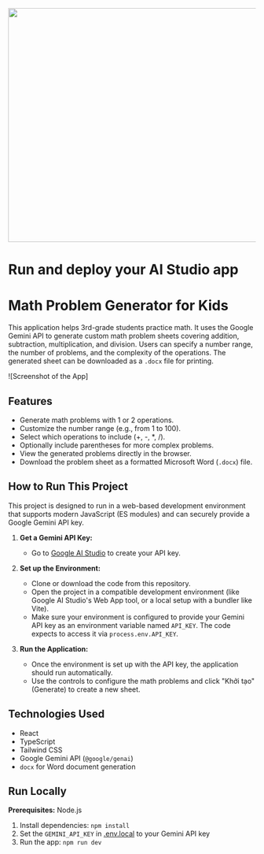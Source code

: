 <div align="center">
<img width="1200" height="475" alt="GHBanner" src="https://github.com/user-attachments/assets/0aa67016-6eaf-458a-adb2-6e31a0763ed6" />
</div>

# Run and deploy your AI Studio app

# Math Problem Generator for Kids

This application helps 3rd-grade students practice math. It uses the Google Gemini API to generate custom math problem sheets covering addition, subtraction, multiplication, and division. Users can specify a number range, the number of problems, and the complexity of the operations. The generated sheet can be downloaded as a `.docx` file for printing.

![Screenshot of the App] <!-- Add a screenshot of your app here for a better presentation -->

## Features

-   Generate math problems with 1 or 2 operations.
-   Customize the number range (e.g., from 1 to 100).
-   Select which operations to include (+, -, *, /).
-   Optionally include parentheses for more complex problems.
-   View the generated problems directly in the browser.
-   Download the problem sheet as a formatted Microsoft Word (`.docx`) file.

## How to Run This Project

This project is designed to run in a web-based development environment that supports modern JavaScript (ES modules) and can securely provide a Google Gemini API key.

1.  **Get a Gemini API Key:**
    *   Go to [Google AI Studio](https://aistudio.google.com/app/apikey) to create your API key.

2.  **Set up the Environment:**
    *   Clone or download the code from this repository.
    *   Open the project in a compatible development environment (like Google AI Studio's Web App tool, or a local setup with a bundler like Vite).
    *   Make sure your environment is configured to provide your Gemini API key as an environment variable named `API_KEY`. The code expects to access it via `process.env.API_KEY`.

3.  **Run the Application:**
    *   Once the environment is set up with the API key, the application should run automatically.
    *   Use the controls to configure the math problems and click "Khởi tạo" (Generate) to create a new sheet.

## Technologies Used

-   React
-   TypeScript
-   Tailwind CSS
-   Google Gemini API (`@google/genai`)
-   `docx` for Word document generation

## Run Locally

**Prerequisites:**  Node.js


1. Install dependencies:
   `npm install`
2. Set the `GEMINI_API_KEY` in [.env.local](.env.local) to your Gemini API key
3. Run the app:
   `npm run dev`

